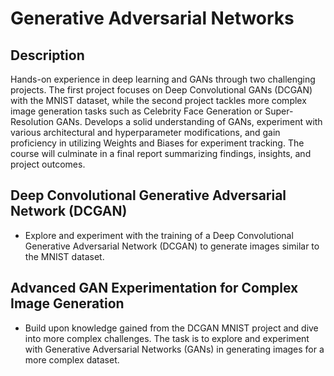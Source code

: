 # Generative Adversarial Networks

## Description
Hands-on experience in deep learning and GANs through two challenging projects. The first project focuses on Deep Convolutional GANs (DCGAN) with the MNIST dataset, while the second project tackles more complex image generation tasks such as Celebrity Face Generation or Super-Resolution GANs. Develops a solid understanding of GANs, experiment with various architectural and hyperparameter modifications, and gain proficiency in utilizing Weights and Biases for experiment tracking. The course will culminate in a final report summarizing findings, insights, and project outcomes.

## Deep Convolutional Generative Adversarial Network (DCGAN)
 * Explore and experiment with the training of a Deep Convolutional Generative Adversarial Network (DCGAN) to generate images similar to the MNIST dataset.

## Advanced GAN Experimentation for Complex Image Generation
 * Build upon knowledge gained from the DCGAN MNIST project and dive into more complex challenges. The task is to explore and experiment with Generative Adversarial Networks (GANs) in generating images for a more complex dataset.

